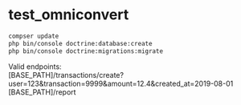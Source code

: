 # test_omniconvert

```bash
compser update
php bin/console doctrine:database:create  
php bin/console doctrine:migrations:migrate  
```

Valid endpoints:<br>
[BASE_PATH]/transactions/create?user=123&transaction=9999&amount=12.4&created_at=2019-08-01<br>
[BASE_PATH]/report
